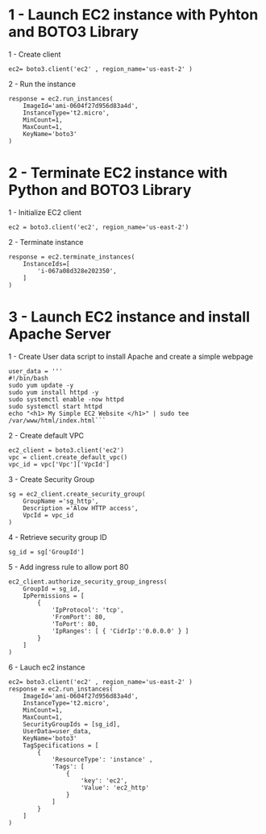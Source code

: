 # 1 - Launch EC2 instance with Pyhton and BOTO3 Library
1 - Create client
```
ec2= boto3.client('ec2' , region_name='us-east-2' )
```
2 - Run the  instance
```
response = ec2.run_instances(
    ImageId='ami-0604f27d956d83a4d',
    InstanceType='t2.micro',
    MinCount=1,
    MaxCount=1,
    KeyName='boto3' 
)
```

# 2 - Terminate EC2 instance with Python and BOTO3 Library

1 - Initialize EC2 client
```
ec2 = boto3.client('ec2', region_name='us-east-2')
```
2 - Terminate instance
```
response = ec2.terminate_instances(
    InstanceIds=[
        'i-067a08d328e202350',
    ]
)
```

# 3 - Launch EC2 instance and install Apache Server

1 - Create User data script to install Apache and create a simple webpage
```
user_data = '''
#!/bin/bash
sudo yum update -y
sudo yum install httpd -y
sudo systemctl enable -now httpd
sudo systemctl start httpd
echo "<h1> My Simple EC2 Website </h1>" | sudo tee  /var/www/html/index.html```
```
2 - Create default VPC
```
ec2_client = boto3.client('ec2')
vpc = client.create_default_vpc()
vpc_id = vpc['Vpc']['VpcId']

```
3 - Create Security Group 
```
sg = ec2_client.create_security_group(
    GroupName ='sg_http',
    Description ='Alow HTTP access',
    VpcId = vpc_id
)
```

4 - Retrieve  security group ID
```
sg_id = sg['GroupId']

```

5 -  Add ingress rule to allow port 80
```
ec2_client.authorize_security_group_ingress(
    GroupId = sg_id,
    IpPermissions = [
        {
            'IpProtocol': 'tcp',
            'FromPort': 80,
            'ToPort': 80,
            'IpRanges': [ { 'CidrIp':'0.0.0.0' } ]
        }
    ]
)

```

6 - Lauch ec2 instance
```
ec2= boto3.client('ec2' , region_name='us-east-2' )
response = ec2.run_instances(
    ImageId='ami-0604f27d956d83a4d',
    InstanceType='t2.micro',
    MinCount=1,
    MaxCount=1,
    SecurityGroupIds = [sg_id],
    UserData=user_data,
    KeyName='boto3' 
    TagSpecifications = [
        {
            'ResourceType': 'instance' , 
            'Tags': [
                {
                    'key': 'ec2',
                    'Value': 'ec2_http'
                }
            ]
        }
    ]
)
```